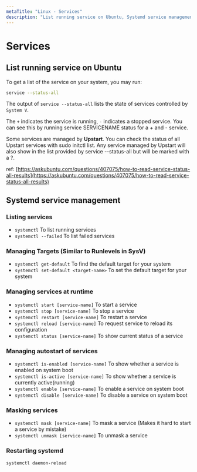 ```yaml
---
metaTitle: "Linux - Services"
description: "List running service on Ubuntu, Systemd service management"
---
```


# Services




## List running service on Ubuntu


To get a list of the service on your system, you may run:

```bash
service --status-all

```

The output of `service --status-all` lists the state of services controlled by `System V`.

The `+` indicates the service is running, `-` indicates a stopped service. You can see this by running service SERVICENAME status for a + and - service.

Some services are managed by **Upstart**. You can check the status of all Upstart services with sudo initctl list. Any service managed by Upstart will also show in the list provided by service --status-all but will be marked with a ?.

ref: [https://askubuntu.com/questions/407075/how-to-read-service-status-all-results](https://askubuntu.com/questions/407075/how-to-read-service-status-all-results)



## Systemd service management


### Listing services

- `systemctl` To list running services
- `systemctl --failed` To list failed services

### Managing Targets (Similar to Runlevels in SysV)

- `systemctl get-default` To find the default target for your system
- `systemctl set-default <target-name>` To set the default target for your system

### Managing services at runtime

- `systemctl start [service-name]` To start a service
- `systemctl stop [service-name]` To stop a service
- `systemctl restart [service-name]` To restart a service
- `systemctl reload [service-name]` To request service to reload its configuration
- `systemctl status [service-name]` To show current status of a service

### Managing autostart of services

- `systemctl is-enabled [service-name]` To show whether a service is enabled on system boot
- `systemctl is-active [service-name]` To show whether a service is currently active(running)
- `systemctl enable [service-name]` To enable a service on system boot
- `systemctl disable [service-name]` To disable a service on system boot

### Masking services

- `systemctl mask [service-name]` To mask a service (Makes it hard to start a service by mistake)
- `systemctl unmask [service-name]` To unmask a service

### Restarting systemd

`systemctl daemon-reload`

